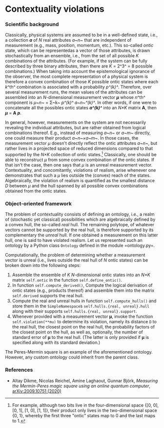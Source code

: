 # Contextuality violations

### Scientific background

Classically, physical systems are assumed to be in a well-defined state, i.e., a collection *__a__* of *N* real attributes *a~n~* that are independent of measurement (e.g., mass, position, momentum, etc.). This so-called *ontic* state, which can be representedas a vector of those attributes, is drawn stochastically from an ensemble, i.e., from the set of all possible *K* combinations of the attributes. (For example, if the system can be fully described by three binary attributes, then there are *K* = 2^3^ = 8 possible combinations.) When taking into account the epistemological ignorance of the observer, the most complete representation of a physical system is therefore a convex combination of those *K* possible ontic states where each *k*^th^ combination is associated with a probability *p^(k)^*. Therefore, over several measurement runs, the mean values of the attributes can be assembled into an *N*-dimensional measurement vector *__μ__* whose *n*^th^ component is *μ~n~* = Σ~k~ *p^(k)^ a~n~^(k)^*. In other words, if one were to concatenate all the possibles ontic states *__a^(k)^__* into an *N×K* matrix __A__, then *__μ__* = __A__ *__p__*.

In general, however, measurements on the system are not necessarily revealing the individual attributes, but are rather obtained from logical combinations thereof. E.g., instead of measuring *a~n~* or *a~m~* directly, one could measure their product *a~n~×a~m~*. In those cases, the measurement vector *μ* doesn't directly reflect the ontic attributes *a~n~*, but rather lives in a projected space of reduced dimensions compared to that supported by the *N×K* collection of ontic states.[^reduced_space] Classically, one should be able to reconstruct *μ* from some convex combination of the ontic states. If that isn't the case, then one says that *μ* is an unreal measurement vector. Contextuality, and concomitantly, violations of realism, arise whenever one demonstrates that such a *μ* lies outside the (convex) reach of the states. Algebraically, the violation of realism is quantified as the smallest distance *D* between *μ* and the hull spanned by all possible convex combinations obtained from the ontic states.

### Object-oriented framework

The problem of contextuality consists of defining an ontology, i.e., a realm of (stochastic yet classical) possibilities which are algebraically defined by a convex hull, the so-called *real* hull. The remaining polytope, of whatever vectors cannot be supported by the real hull, is therefore supported by its complementary the *unreal* hull. If one obtained a measurement on this latter hull, one is said to have violated realism. Let us represented such an ontology by a Python class `Ontology` defined in the module =ontology.py=. 

Computationally, the problem of determining whether a measurement vector is unreal (i.e., lives outside the real hull of *N* ontic states) can be broken down into the following steps:

1. Assemble the ensemble of *K* *N*-dimensional ontic states into an *N×K* matrix `self.ontic` in the function `self.define_ontic()`.
2. In function `self.compute_derived()`, Compute the logical derivation of ontic states (e.g., products thereof) and assemble them into the matrix `self.derived` supports the real hull.
3. Compute the real and unreal hulls in function `self.compute_hulls()` and store them in the `SimpleNamespace`s `self.hulls.{real, unreal}.hull` along with their supports `self.hulls.{real, unreal}.support`.
4. Whenever provided with a measurement vector __μ__, invoke the function `self.violation(**mu)` to determine its violation, namely its distance `D` to the real hull, the closest point on the real hull, the probability factors of the closest point on the hull, as well as, optionally, the number of  standard error of __μ__ to the real hull. (The latter is only provided if __μ__ is specified along with its standard deviation.)


The Peres-Mermin square is an example of the aforementioned ontology. However, any custom ontology could inherit from the parent class.

### References

* Altay Dikme, Nicolas Reichel, Amine Laghaout, Gunnar Björk, *Measuring the Mermin-Peres magic square using an online quantum computer*, [arXiv:2009.10751 (2020)](https://arxiv.org/abs/2009.10751)

[^reduced_space]: For example, although two bits live in the four-dimensional space {[0, 0], [0, 1], [1, 0], [1, 1]}, their product only lives in the two-dimensional space {0, 1}, whereby the first three "ontic" states map to 0 and the last maps to 1.

